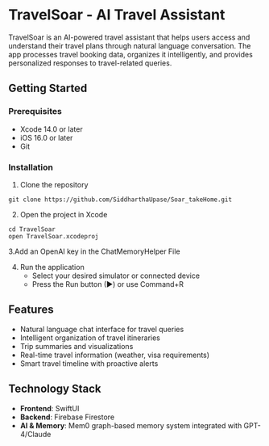 # TravelSoar - AI Travel Assistant

TravelSoar is an AI-powered travel assistant that helps users access and understand their travel plans through natural language conversation. The app processes travel booking data, organizes it intelligently, and provides personalized responses to travel-related queries.

## Getting Started

### Prerequisites
- Xcode 14.0 or later
- iOS 16.0 or later
- Git

### Installation

1. Clone the repository
```
git clone https://github.com/SiddharthaUpase/Soar_takeHome.git
```

2. Open the project in Xcode
```
cd TravelSoar
open TravelSoar.xcodeproj
```

3.Add an OpenAI key in the ChatMemoryHelper File

4. Run the application
   - Select your desired simulator or connected device
   - Press the Run button (▶) or use Command+R

## Features

- Natural language chat interface for travel queries
- Intelligent organization of travel itineraries
- Trip summaries and visualizations
- Real-time travel information (weather, visa requirements)
- Smart travel timeline with proactive alerts

## Technology Stack

- **Frontend**: SwiftUI
- **Backend**: Firebase Firestore
- **AI & Memory**: Mem0 graph-based memory system integrated with GPT-4/Claude
